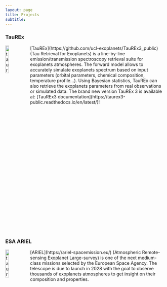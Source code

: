 ```yaml
---
layout: page
title: Projects
subtitle: 
---
```



### TauREx
<img src="https://quentchangeat.github.io/img/taurex-3-oct2021.png" alt="taurex" width="15%" height="15%" align="left">
[TauREx](https://github.com/ucl-exoplanets/TauREx3_public) (Tau Retrieval for Exoplanets) is a line-by-line emission/transmission spectroscopy retrieval suite for exoplanets atmospheres. The forward model allows to accurately simulate exoplanets spectrum based on input parameters (orbital parameters, chemical composition, temperature profile...). Using Bayesian statistics, TauREx can also retrieve the exoplanets parameters from real observations or simulated data. The brand new version TauREx 3 is available at: [TauREx3 documentation](https://taurex3-public.readthedocs.io/en/latest/)!
<br clear="left"/>

### ESA ARIEL
<img src="https://quentchangeat.github.io/img/preview_ariel.png" alt="taurex" width="15%" height="15%" align="left">
[ARIEL](https://ariel-spacemission.eu/) (Atmospheric Remote-sensing Exoplanet Large-survey) is one of the next medium-class missions selected by the European Space Agency. The telescope is due to launch in 2028 with the goal to observe thousands of exoplanets atmospheres to get insight on their composition and properties. 
<br clear="left"/>
